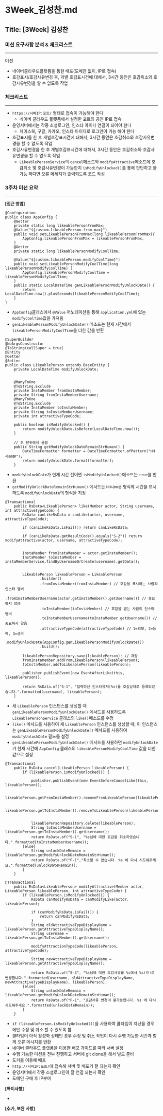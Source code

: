 # 3Week_김성찬.md

## Title: [3Week] 김성찬

### 미션 요구사항 분석 & 체크리스트

---
미션

- 네이버클라우드플랫폼을 통한 배포(도메인 없이, IP로 접속)
- 호감표시/호감사유변경 후, 개별 호감표시건에 대해서, 3시간 동안은 호감취소와 호감사유변경을 할 수 없도록 작업


### 체크리스트

---

- `https://서버IP:포트/` 형태로 접속이 가능해야 한다
  - 네이버 클라우드 플랫폼에서 설정한 포트와 공인 IP로 접속
- 운영서버에서는 각종 소셜로그인, 인스타 아이디 연결이 되어야 한다
  - 페이스북, 구글, 카카오, 인스타 아이디로 로그인이 가능 해야 한다
- 호감표시를 한 후 개별호감표시건에 대해서, 3시간 동안은 호감취소와 호감사유변경을 할 수 없도록 작업
- 호감사유변경을 한 후 개별호감표시건에 대해서, 3시간 동안은 호감취소와 호감사유변경을 할 수 없도록 작업
  - `LikeablePersonService`의 `cancel`메소드와 `modifyAttractive`메소드에 호감취소 및 호감사유변경이 가능한지 `isModifyUnlocked()`를 통해 판단하고 불가능 하다면 오류 메세지가 출력되도록 코드 작성 


### 3주차 미션 요약

---

**[접근 방법]**

```agsl
@Configuration
public class AppConfig {
    @Getter
    private static long likeablePersonFromMax;
    @Value("${custom.likeablePerson.from.max}")
    public void setLikeablePersonFromMax(long likeablePersonFromMax){
        AppConfig.likeablePersonFromMax = likeablePersonFromMax;
    }
    @Getter
    private static long likeablePersonModifyCoolTime;

    @Value("${custom.likeablePerson.modifyCoolTime}")
    public void setLikeablePersonModifyCoolTime(long likeablePersonModifyCoolTime) {
        AppConfig.likeablePersonModifyCoolTime = likeablePersonModifyCoolTime;
    }
    public static LocalDateTime genLikeablePersonModifyUnlockDate() {
        return LocalDateTime.now().plusSeconds(likeablePersonModifyCoolTime);
    }
}
```
- `AppConfig`클래스에서 `@Value` 어노테이션을 통해 `application.yml`에 있는 `modifyCoolTime`값을 가져옴
- `genLikeablePersonModifyUnlockDate()` 메소드는 현재 시간에서 `likeablePersonModifyCoolTime`을 더한 값을 반환
```agsl
@SuperBuilder
@NoArgsConstructor
@ToString(callSuper = true)
@Entity
@Getter
@Setter
public class LikeablePerson extends BaseEntity {
    private LocalDateTime modifyUnlockDate;


    @ManyToOne
    @ToString.Exclude
    private InstaMember fromInstaMember; 
    private String fromInstaMemberUsername; 
    @ManyToOne
    @ToString.Exclude
    private InstaMember toInstaMember; 
    private String toInstaMemberUsername; 
    private int attractiveTypeCode; 

    public boolean isModifyUnlocked() {
        return modifyUnlockDate.isBefore(LocalDateTime.now());
    }

    // 초 단위에서 올림
    public String getModifyUnlockDateRemainStrHuman() {
        DateTimeFormatter formatter = DateTimeFormatter.ofPattern("HH시mm분");
        return modifyUnlockDate.format(formatter);
    }
```
- `modifyUnlockDate`가 현재 시간 전이면 `isModifyUnlocked()`메소드는 `true`를 반환
- `getModifyUnlockDateRemainStrHuman()` 메서드는 `HH시mm분` 형식의 시간을 표시하도록 `modifyUnlockDate`의 형식을 지정
```agsl
@Transactional
    public RsData<LikeablePerson> like(Member actor, String username, int attractiveTypeCode) {
        RsData canLikeRsData = canLike(actor, username, attractiveTypeCode);

        if (canLikeRsData.isFail()) return canLikeRsData;

        if (canLikeRsData.getResultCode().equals("S-2")) return modifyAttractive(actor, username, attractiveTypeCode);


        InstaMember fromInstaMember = actor.getInstaMember();
        InstaMember toInstaMember = instaMemberService.findByUsernameOrCreate(username).getData();


        LikeablePerson likeablePerson = LikeablePerson
                .builder()
                .fromInstaMember(fromInstaMember) // 호감을 표시하는 사람의 인스타 멤버
                .fromInstaMemberUsername(actor.getInstaMember().getUsername()) // 중요하지 않음
                .toInstaMember(toInstaMember) // 호감을 받는 사람의 인스타 멤버
                .toInstaMemberUsername(toInstaMember.getUsername()) // 중요하지 않음
                .attractiveTypeCode(attractiveTypeCode) // 1=외모, 2=능력, 3=성격
                .modifyUnlockDate(AppConfig.genLikeablePersonModifyUnlockDate())
                .build();

        likeablePersonRepository.save(likeablePerson); // 저장
        fromInstaMember.addFromLikeablePerson(likeablePerson);
        toInstaMember.addToLikeablePerson(likeablePerson);

        publisher.publishEvent(new EventAfterLike(this, likeablePerson));

        return RsData.of("S-1", "입력하신 인스타유저(%s)를 호감상대로 등록되었습니다.".formatted(username), likeablePerson);
    }
```
- 새 `LikeablePerson` 인스턴스를 생성할 때 `genLikeablePersonModifyUnlockDate()` 메서드를 사용하도록 `LikeablePersonService` 클래스의 `like()`메소드를 수정
- `like()` 메서드를 사용하여 새 `LikeablePerson` 인스턴스를 생성할 때, 이 인스턴스는 `genLikeablePersonModifyUnlockDate()` 메서드를 사용하여 `modifyUnlockDate` 필드를 설정
- `genLikeablePersonModifyUnlockDate()` 메서드를 사용하면 `modifyUnlockDate`가 현재 시간에 `AppConfig` 클래스의 `likeablePersonModifyCoolTime` 값을 더한 값으로 설정
```agsl
@Transactional
    public RsData cancel(LikeablePerson likeablePerson) {
        if (likeablePerson.isModifyUnlocked()) {

            publisher.publishEvent(new EventBeforeCancelLike(this, likeablePerson));

            likeablePerson.getFromInstaMember().removeFromLikeablePerson(likeablePerson);

            likeablePerson.getToInstaMember().removeToLikeablePerson(likeablePerson);


            likeablePersonRepository.delete(likeablePerson);
            String toInstaMemberUsername = likeablePerson.getToInstaMember().getUsername();
            return RsData.of("S-1", "%s님에 대한 호감을 취소하였습니다.".formatted(toInstaMemberUsername));
        }else{
            String unlockDateRemain = likeablePerson.getModifyUnlockDateRemainStrHuman();
            return RsData.of("F-1","최소할 수 없습니다. %s 에 다시 시도해주세요.".formatted(unlockDateRemain));
        }
    }
```
```agsl
@Transactional
    public RsData<LikeablePerson> modifyAttractive(Member actor, LikeablePerson likeablePerson, int attractiveTypeCode) {
        if (likeablePerson.isModifyUnlocked()) {
            RsData canModifyRsData = canModifyLike(actor, likeablePerson);

            if (canModifyRsData.isFail()) {
                return canModifyRsData;
            }
            String oldAttractiveTypeDisplayName = likeablePerson.getAttractiveTypeDisplayName();
            String username = likeablePerson.getToInstaMember().getUsername();

            modifyAttractionTypeCode(likeablePerson, attractiveTypeCode);

            String newAttractiveTypeDisplayName = likeablePerson.getAttractiveTypeDisplayName();

            return RsData.of("S-3", "%s님에 대한 호감사유를 %s에서 %s(으)로 변경합니다.".formatted(username, oldAttractiveTypeDisplayName, newAttractiveTypeDisplayName), likeablePerson);
        }else{
            String unlockDateRemain = likeablePerson.getModifyUnlockDateRemainStrHuman();
            return RsData.of("F-1", "호감사유 변경이 불가능합니다. %s 에 다시 시도해주세요.".formatted(unlockDateRemain));
        }
    }
```
- `if (likeablePerson.isModifyUnlocked())`을 사용하여 쿨타임이 지났을 경우에만 수정 및 취소 할 수 있도록 함
- 쿨타임이 아직 활성화 상태인 경우 수정 및 취소 작업이 다시 수행 가능한 시간과 함께 오류 메시지를 반환
- 네이버 클라우드 플랫폼을 이용한 배포 가이드를 따라 서버 설정
- 수행 가능한 미션을 전부 진행하고 서버에 git clone을 해서 빌드 준비
- 도커를 이용해 배포
- `http://서버IP:포트/`에 접속해 서버 및 배포가 잘 되는지 확인
- 운영서버에서 각종 소셜로그인이 잘 연결 되는지 확인
- 도메인 구매 후 IP부여



**[특이사항]**

- 



**[추가, 보완 사항]**

